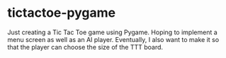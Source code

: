 # tictactoe-pygame
Just creating a Tic Tac Toe game using Pygame. Hoping to implement a menu screen as well as an AI player. Eventually, I also want to make it so that
the player can choose the size of the TTT board.
